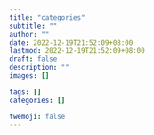 ```yaml
---
title: "categories"
subtitle: ""
author: ""
date: 2022-12-19T21:52:09+08:00
lastmod: 2022-12-19T21:52:09+08:00
draft: false
description: ""
images: []

tags: []
categories: []

twemoji: false
---
```


